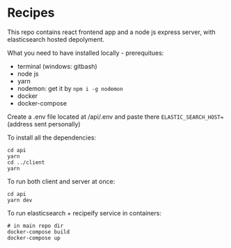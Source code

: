 # Recipes

This repo contains react frontend app and a node js express server, with elasticsearch hosted depolyment.

What you need to have installed locally - prerequitues:
- terminal (windows: gitbash)
- node js
- yarn
- nodemon: get it by `npm i -g nodemon`
- docker
- docker-compose

Create a .env file located at /api/.env and paste there
`ELASTIC_SEARCH_HOST=`(address sent personally)

To install all the dependencies:
```
cd api
yarn
cd ../client
yarn
```

To run both client and server at once:
```
cd api
yarn dev
```

To run elasticsearch + recipeify service in containers:
```
# in main repo dir
docker-compose build
docker-compose up
```